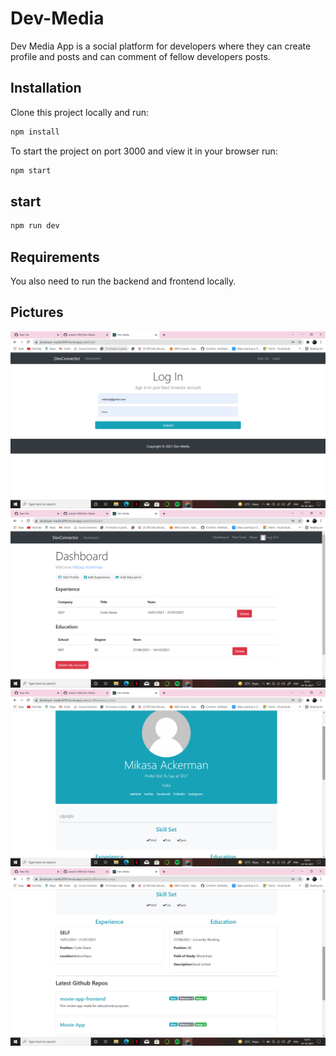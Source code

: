 # Dev-Media

Dev Media App is a social platform for developers where they can create profile and posts and can comment of fellow developers posts.

## Installation

Clone this project locally and run:

```bash
npm install
```

To start the project on port 3000 and view it in your browser run:

```bash
npm start
```

## start
```bash
npm run dev
```

## Requirements

You also need to run the backend and frontend locally.

## Pictures

<img src="https://github.com/adarsh-3099/Dev-Media/blob/main/Screenshot%20(616).png" width="650" />

<img src="https://github.com/adarsh-3099/Dev-Media/blob/main/Screenshot%20(617).png" width="650" />

<img src="https://github.com/adarsh-3099/Dev-Media/blob/main/Screenshot%20(618).png" width="650" />

<img src="https://github.com/adarsh-3099/Dev-Media/blob/main/Screenshot%20(619).png" width="650" />

